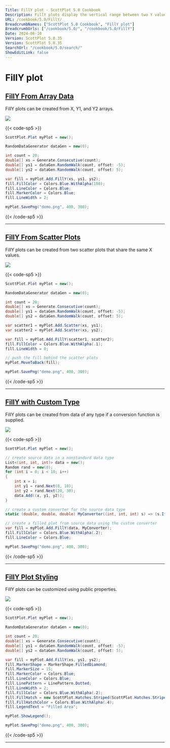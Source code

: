 ```yaml
---
Title: FillY plot - ScottPlot 5.0 Cookbook
Description: FillY plots display the vertical range between two Y values at defined X positions
URL: /cookbook/5.0/FillY/
BreadcrumbNames: ["ScottPlot 5.0 Cookbook", "FillY plot"]
BreadcrumbUrls: ["/cookbook/5.0/", "/cookbook/5.0/FillY"]
Date: 2024-06-10
Version: ScottPlot 5.0.35
Version: ScottPlot 5.0.35
SearchUrl: "/cookbook/5.0/search/"
ShowEditLink: false
---
```


# FillY plot


<h2><a href='/cookbook/5.0/FillY/FillYFromArrays'>FillY From Array Data</a></h2>

FillY plots can be created from X, Y1, and Y2 arrays.

[![](/cookbook/5.0/images/FillYFromArrays.png?240610190353)](/cookbook/5.0/images/FillYFromArrays.png?240610190353)

{{< code-sp5 >}}

```cs
ScottPlot.Plot myPlot = new();

RandomDataGenerator dataGen = new(0);

int count = 20;
double[] xs = Generate.Consecutive(count);
double[] ys1 = dataGen.RandomWalk(count, offset: -5);
double[] ys2 = dataGen.RandomWalk(count, offset: 5);

var fill = myPlot.Add.FillY(xs, ys1, ys2);
fill.FillColor = Colors.Blue.WithAlpha(100);
fill.LineColor = Colors.Blue;
fill.MarkerColor = Colors.Blue;
fill.LineWidth = 2;

myPlot.SavePng("demo.png", 400, 300);

```

{{< /code-sp5 >}}

<hr class='my-5 invisible'>


<h2><a href='/cookbook/5.0/FillY/FillYFromScatters'>FillY From Scatter Plots</a></h2>

FillY plots can be created from two scatter plots that share the same X values.

[![](/cookbook/5.0/images/FillYFromScatters.png?240610190353)](/cookbook/5.0/images/FillYFromScatters.png?240610190353)

{{< code-sp5 >}}

```cs
ScottPlot.Plot myPlot = new();

RandomDataGenerator dataGen = new(0);

int count = 20;
double[] xs = Generate.Consecutive(count);
double[] ys1 = dataGen.RandomWalk(count, offset: -5);
double[] ys2 = dataGen.RandomWalk(count, offset: 5);

var scatter1 = myPlot.Add.Scatter(xs, ys1);
var scatter2 = myPlot.Add.Scatter(xs, ys2);

var fill = myPlot.Add.FillY(scatter1, scatter2);
fill.FillColor = Colors.Blue.WithAlpha(.1);
fill.LineWidth = 0;

// push the fill behind the scatter plots
myPlot.MoveToBack(fill);

myPlot.SavePng("demo.png", 400, 300);

```

{{< /code-sp5 >}}

<hr class='my-5 invisible'>


<h2><a href='/cookbook/5.0/FillY/Function'>FillY with Custom Type</a></h2>

FillY plots can be created from data of any type if a conversion function is supplied.

[![](/cookbook/5.0/images/Function.png?240610190353)](/cookbook/5.0/images/Function.png?240610190353)

{{< code-sp5 >}}

```cs
ScottPlot.Plot myPlot = new();

// create source data in a nonstandard data type
List<(int, int, int)> data = new();
Random rand = new(0);
for (int i = 0; i < 10; i++)
{
    int x = i;
    int y1 = rand.Next(0, 10);
    int y2 = rand.Next(20, 30);
    data.Add((x, y1, y2));
}

// create a custom converter for the source data type
static (double, double, double) MyConverter((int, int, int) s) => (s.Item1, s.Item2, s.Item3);

// create a filled plot from source data using the custom converter
var fill = myPlot.Add.FillY(data, MyConverter);
fill.FillColor = Colors.Blue.WithAlpha(.2);
fill.LineColor = Colors.Blue;

myPlot.SavePng("demo.png", 400, 300);

```

{{< /code-sp5 >}}

<hr class='my-5 invisible'>


<h2><a href='/cookbook/5.0/FillY/Styling'>FillY Plot Styling</a></h2>

FillY plots can be customized using public properties.

[![](/cookbook/5.0/images/Styling.png?240610190353)](/cookbook/5.0/images/Styling.png?240610190353)

{{< code-sp5 >}}

```cs
ScottPlot.Plot myPlot = new();

RandomDataGenerator dataGen = new(0);

int count = 20;
double[] xs = Generate.Consecutive(count);
double[] ys1 = dataGen.RandomWalk(count, offset: -5);
double[] ys2 = dataGen.RandomWalk(count, offset: 5);

var fill = myPlot.Add.FillY(xs, ys1, ys2);
fill.MarkerShape = MarkerShape.FilledDiamond;
fill.MarkerSize = 15;
fill.MarkerColor = Colors.Blue;
fill.LineColor = Colors.Blue;
fill.LinePattern = LinePattern.Dotted;
fill.LineWidth = 2;
fill.FillColor = Colors.Blue.WithAlpha(.2);
fill.FillHatch = new ScottPlot.Hatches.Striped(ScottPlot.Hatches.StripeDirection.DiagonalUp);
fill.FillHatchColor = Colors.Blue.WithAlpha(.4);
fill.LegendText = "Filled Area";

myPlot.ShowLegend();

myPlot.SavePng("demo.png", 400, 300);

```

{{< /code-sp5 >}}

<hr class='my-5 invisible'>

